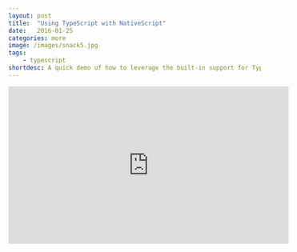 ```yaml
---
layout: post
title:  "Using TypeScript with NativeScript"
date:   2016-01-25
categories: more
image: /images/snack5.jpg
tags: 
    - typescript
shortdesc: A quick demo of how to leverage the built-in support for TypeScript in NativeScript 1.5.
---
```

<iframe width="560" height="315" src="https://www.youtube.com/embed/5bKwlt-qNac" frameborder="0" allowfullscreen></iframe>